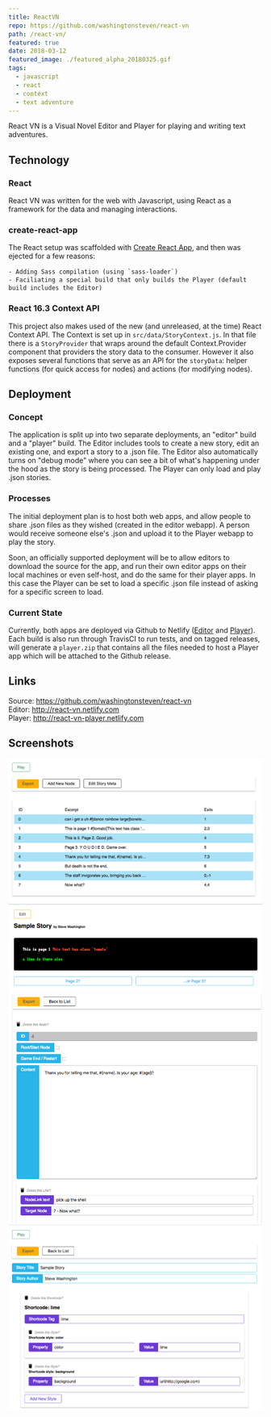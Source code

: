 ```yaml
---
title: ReactVN
repo: https://github.com/washingtonsteven/react-vn
path: /react-vn/
featured: true
date: 2018-03-12
featured_image: ./featured_alpha_20180325.gif
tags:
  - javascript
  - react
  - context
  - text adventure
---
```


React VN is a Visual Novel Editor and Player for playing and writing text adventures.

## Technology

### React

React VN was written for the web with Javascript, using React as a framework for the data and managing interactions.

### create-react-app

The React setup was scaffolded with [Create React App](https://github.com/facebook/create-react-app), and then was ejected for a few reasons:
    
    - Adding Sass compilation (using `sass-loader`)
    - Faciliating a special build that only builds the Player (default build includes the Editor)

### React 16.3 Context API
This project also makes used of the new (and unreleased, at the time) React Context API. The Context is set up in `src/data/StoryContext.js`. In that file there is a `StoryProvider` that wraps around the default Context.Provider component that providers the story data to the consumer. However it also exposes several functions that serve as an API for the `storyData`: helper functions (for quick access for nodes) and actions (for modifying nodes).

## Deployment

### Concept

The application is split up into two separate deployments, an "editor" build and a "player" build. The Editor includes tools to create a new story, edit an existing one, and export a story to a .json file. The Editor also automatically turns on "debug mode" where you can see a bit of what's happening under the hood as the story is being processed. The Player can only load and play .json stories.

### Processes

The initial deployment plan is to host both web apps, and allow people to share .json files as they wished (created in the editor webapp). A person would receive someone else's .json and upload it to the Player webapp to play the story.

Soon, an officially supported deployment will be to allow editors to download the source for the app, and run their own editor apps on their local machines or even self-host, and do the same for their player apps. In this case the Player can be set to load a specific .json file instead of asking for a specific screen to load.

### Current State

Currently, both apps are deployed via Github to Netlify ([Editor](http://react-vn.netlify.com) and [Player](http://react-vn-player.netlify.com)). Each build is also run through TravisCI to run tests, and on tagged releases, will generate a `player.zip` that contains all the files needed to host a Player app which will be attached to the Github release.


## Links

Source: https://github.com/washingtonsteven/react-vn  
Editor: http://react-vn.netlify.com  
Player: http://react-vn-player.netlify.com

## Screenshots

![screenshot01](screenshots/20180325/screenshot01.png)
![screenshot02](screenshots/20180325/screenshot02.png)
![screenshot03](screenshots/20180325/screenshot03.png)
![screenshot04](screenshots/20180325/screenshot04.png)
